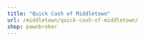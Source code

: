 ```yaml
---
title: "Quick Cash of Middletown"
url: /middletown/quick-cash-of-middletown/
shop: pawnbroker
---
```

